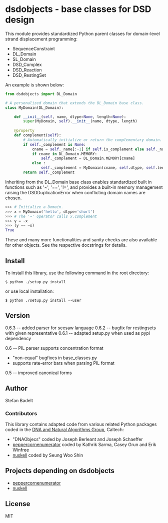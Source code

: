 # dsdobjects - base classes for DSD design

This module provides standardized Python parent classes for 
domain-level strand displacement programming:

  - SequenceConstraint
  - DL_Domain
  - SL_Domain
  - DSD_Complex
  - DSD_Reaction
  - DSD_RestingSet

An example is shown below:

```py
from dsdobjects import DL_Domain

# A personalized domain that extends the DL_Domain base class.
class MyDomain(DL_Domain):

    def __init__(self, name, dtype=None, length=None):
        super(MyDomain, self).__init__(name, dtype, length)
 
    @property
    def complement(self):
        # Automatically initialize or return the complementary domain.
        if self._complement is None:
            cname = self._name[:-1] if self.is_complement else self._name + '*'
            if cname in DL_Domain.MEMORY:
                self._complement = DL_Domain.MEMORY[cname]
            else :
                self._complement = MyDomain(cname, self.dtype, self.length)
        return self._complement

```

Inheriting from the DL_Domain base class enables standardized built in
functions such as '~', '==', '!=', and provides a built-in memory management
raising the DSDDuplicationError when conflicting domain names are chosen.


```py
>>> # Initialize a Domain.
>>> x = MyDomain('hello', dtype='short')
>>> # The '~' operator calls x.complement
>>> y = ~x
>>> (y == ~x)
True

```

These and many more functionalities and sanity checks are also available for
other objects. See the respective docstrings for details.  

## Install
To install this library, use the following command in the root directory:
```
$ python ./setup.py install
```
or use local installation:
```
$ python ./setup.py install --user
```

## Version
0.6.3 -- added parser for seesaw language
0.6.2 -- bugfix for restingsets with given representative
0.6.1 -- adapted setup.py when used as pypi dependency

0.6 -- PIL parser supports concentration format
  * "non-equal" bugfixes in base_classes.py
  * supports rate-error bars when parsing PIL format

0.5 -- improved canonical forms

## Author
Stefan Badelt

### Contributors
This library contains adapted code from various related Python packages coded
in the [DNA and Natural Algorithms Group], Caltech:
  * "DNAObjecs" coded by Joseph Berleant and Joseph Schaeffer 
  * [peppercornenumerator] coded by Kathrik Sarma, Casey Grun and Erik Winfree
  * [nuskell] coded by Seung Woo Shin

## Projects depending on dsdobjects
  * [peppercornenumerator]
  * [nuskell]


## License
MIT

[nuskell]: <http://www.github.com/DNA-and-Natural-Algorithms-Group/nuskell>
[peppercornenumerator]: <http://www.github.com/DNA-and-Natural-Algorithms-Group/peppercornenumerator>
[DNA and Natural Algorithms Group]: <http://dna.caltech.edu>
